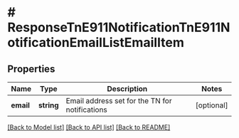 # # ResponseTnE911NotificationTnE911NotificationEmailListEmailItem

## Properties

Name | Type | Description | Notes
------------ | ------------- | ------------- | -------------
**email** | **string** | Email address set for the TN for notifications | [optional]

[[Back to Model list]](../../README.md#models) [[Back to API list]](../../README.md#endpoints) [[Back to README]](../../README.md)
